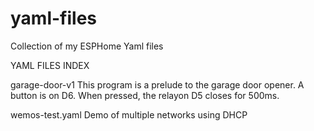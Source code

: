 # yaml-files
Collection of my ESPHome Yaml files

YAML FILES INDEX

garage-door-v1
 This program is a prelude to the garage door opener.
 A button is on D6. When pressed, the relayon D5 closes
 for 500ms.

wemos-test.yaml
 Demo of multiple networks using DHCP
